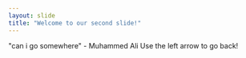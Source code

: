 ```yaml
---
layout: slide
title: "Welcome to our second slide!"
---
```

"can i go somewhere" - Muhammed Ali
Use the left arrow to go back!
